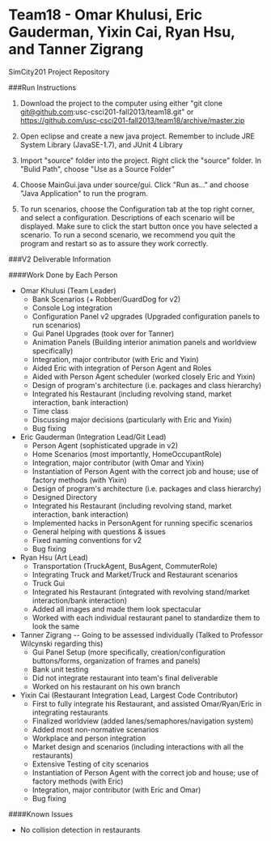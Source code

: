 Team18 - Omar Khulusi, Eric Gauderman, Yixin Cai, Ryan Hsu, and Tanner Zigrang
======

SimCity201 Project Repository

###Run Instructions

1. Download the project to the computer using either
"git clone git@github.com:usc-csci201-fall2013/team18.git" or 
https://github.com/usc-csci201-fall2013/team18/archive/master.zip

2. Open eclipse and create a new java project.
Remember to include JRE System Library (JavaSE-1.7), and JUnit 4 Library

3. Import "source" folder into the project. Right click the "source" folder.
In "Bulid Path", choose "Use as a Source Folder"

4. Choose MainGui.java under source/gui. Click "Run as..." and choose 
"Java Application" to run the program.

5. To run scenarios, choose the Configuration tab at the top right corner, and select a configuration. Descriptions of each scenario will be displayed.  Make sure to click the start button once you have selected a scenario.  To run a second scenario, we recommend you quit the program and restart so as to assure they work correctly.

###V2 Deliverable Information

####Work Done by Each Person

- Omar Khulusi (Team Leader)
  - Bank Scenarios (+ Robber/GuardDog for v2)
  - Console Log integration
  - Configuration Panel v2 upgrades (Upgraded configuration panels to run scenarios)
  - Gui Panel Upgrades (took over for Tanner)
  - Animation Panels (Building interior animation panels and worldview specifically)
  - Integration, major contributor (with Eric and Yixin)
  - Aided Eric with integration of Person Agent and Roles
  - Aided with Person Agent scheduler (worked closely Eric and Yixin)
  - Design of program's architecture (i.e. packages and class hierarchy)
  - Integrated his Restaurant (including revolving stand, market interaction, bank interaction)
  - Time class
  - Discussing major decisions (particularly with Eric and Yixin)
  - Bug fixing
- Eric Gauderman (Integration Lead/Git Lead)
  - Person Agent (sophisticated upgrade in v2)
  - Home Scenarios (most importantly, HomeOccupantRole)
  - Integration, major contributor (with Omar and Yixin)
  - Instantiation of Person Agent with the correct job and house; use of factory methods (with Yixin)
  - Design of program's architecture (i.e. packages and class hierarchy) 
  - Designed Directory
  - Integrated his Restaurant (including revolving stand, market interaction, bank interaction)
  - Implemented hacks in PersonAgent for running specific scenarios
  - General helping with questions & issues
  - Fixed naming conventions for v2
  - Bug fixing
- Ryan Hsu (Art Lead)
  - Transportation (TruckAgent, BusAgent, CommuterRole)
  - Integrating Truck and Market/Truck and Restaurant scenarios
  - Truck Gui
  - Integrated his Restaurant (integrated with revolving stand/market interaction/bank interaction)
  - Added all images and made them look spectacular
  - Worked with each individual restaurant panel to standardize them to look the same
- Tanner Zigrang -- Going to be assessed individually (Talked to Professor Wilcynski regarding this)
  - Gui Panel Setup (more specifically, creation/configuration buttons/forms, organization of frames and panels)
  - Bank unit testing
  - Did not integrate restaurant into team's final deliverable
  - Worked on his restaurant on his own branch
- Yixin Cai (Restaurant Integration Lead, Largest Code Contributor)
  - First to fully integrate his Restaurant, and assisted Omar/Ryan/Eric in integrating restaurants
  - Finalized worldview (added lanes/semaphores/navigation system)
  - Added most non-normative scenarios
  - Workplace and person integration
  - Market design and scenarios (including interactions with all the restaurants)
  - Extensive Testing of city scenarios
  - Instantiation of Person Agent with the correct job and house; use of factory methods (with Eric)
  - Integration, major contributor (with Eric and Omar)
  - Bug fixing

####Known Issues
  - No collision detection in restaurants
